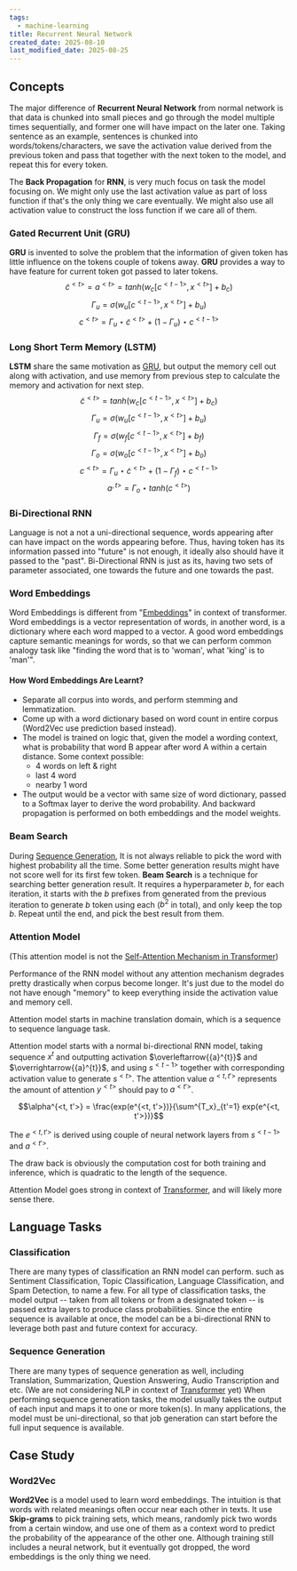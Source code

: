 ```yaml
---
tags:
  - machine-learning
title: Recurrent Neural Network
created_date: 2025-08-10
last_modified_date: 2025-08-25
---
```


## Concepts

The major difference of **Recurrent Neural Network** from normal network is that data is chunked into small pieces and go through the model multiple times sequentially, and former one will have impact on the later one. Taking sentence as an example, sentences is chunked into words/tokens/characters, we save the activation value derived from the previous token and pass that together with the next token to the model, and repeat this for every token.

The **Back Propagation** for **RNN**, is very much focus on task the model focusing on. We might only use the last activation value as part of loss function if that's the only thing we care eventually. We might also use all activation value to construct the loss function if we care all of them.

### Gated Recurrent Unit (GRU)

**GRU** is invented to solve the problem that the information of given token has little influence on the tokens couple of tokens away. **GRU** provides a way to have feature for current token got passed to later tokens.
$$\tilde{c}^{<t>} = a^{<t>} = tanh(w_c[c^{<t-1>}, x^{<t>}] + b_c)$$
$$\Gamma_u = \sigma(w_u[c^{<t-1>}, x^{<t>}] + b_u)$$
$$c^{<t>} = \Gamma_u \star \tilde{c}^{<t>} + (1 - \Gamma_u) \star {c}^{<t-1>}$$

### Long Short Term Memory (LSTM)

**LSTM** share the same motivation as [GRU](#Gated%20Recurrent%20Unit%20(GRU)), but output the memory cell out along with activation, and use memory from previous step to calculate the memory and activation for next step.
$$\tilde{c}^{<t>} = tanh(w_c[c^{<t-1>}, x^{<t>}] + b_c)$$
$$\Gamma_u = \sigma(w_u[c^{<t-1>}, x^{<t>}] + b_u)$$
$$\Gamma_f = \sigma(w_f[c^{<t-1>}, x^{<t>}] + b_f)$$
$$\Gamma_o = \sigma(w_o[c^{<t-1>}, x^{<t>}] + b_o)$$
$$c^{<t>} = \Gamma_u \star \tilde{c}^{<t>} + (1 - \Gamma_f) \star {c}^{<t-1>}$$
$$a^{,t>} = \Gamma_o \star tanh(c^{<t>})$$

### Bi-Directional RNN

Language is not a not a uni-directional sequence, words appearing after can have impact on the words appearing before. Thus, having token has its information passed into "future" is not enough, it ideally also should have it passed to the "past". Bi-Directional RNN is just as its, having two sets of parameter associated, one towards the future and one towards the past.

### Word Embeddings

Word Embeddings is different from "[Embeddings](as/developer/notes/transformer.md#Embeddings)" in context of transformer. Word embeddings is a vector representation of words, in another word, is a dictionary where each word mapped to a vector. A good word embeddings capture semantic meanings for words, so that we can perform common analogy task like "finding the word that is to 'woman', what 'king' is to 'man'".

#### How Word Embeddings Are Learnt?

- Separate all corpus into words, and perform stemming and lemmatization.
- Come up with a word dictionary based on word count in entire corpus (Word2Vec use prediction based instead).
- The model is trained on logic that, given the model a wording context, what is probability that word B appear after word A within a certain distance. Some context possible:
	- 4 words on left & right
	- last 4 word
	- nearby 1 word
- The output would be a vector with same size of word dictionary, passed to a Softmax layer to derive the word probability. And backward propagation is performed on both embeddings and the model weights.

### Beam Search

During [Sequence Generation](#Sequence%20Generation), It is not always reliable to pick the word with highest probability all the time. Some better generation results might have not score well for its first few token. **Beam Search** is a technique for searching better generation result. It requires a hyperparameter $b$, for each iteration, it starts with the $b$ prefixes from generated from the previous iteration to generate $b$ token using each ($b^2$ in total), and only keep the top $b$. Repeat until the end, and pick the best result from them.

### Attention Model

(This attention model is not the [Self-Attention Mechanism in Transformer](as/developer/notes/transformer.md#Self%20Attention%20Mechanism))

Performance of the RNN model without any attention mechanism degrades pretty drastically when corpus become longer. It's just due to the model do not have enough "memory" to keep everything inside the activation value and memory cell.

Attention model starts in machine translation domain, which is a sequence to sequence language task.

Attention model starts with a normal bi-directional RNN model, taking sequence $x^{t}$ and outputting activation $\overleftarrow{{a}^{t}}$ and $\overrightarrow{{a}^{t}}$, and using $s^{<t-1>}$ together with corresponding activation value to generate $s^{<t>}$. The attention value $\alpha^{<t, t'>}$ represents the amount of attention $y^{<t>}$ should pay to $a^{<t'>}$.

$$\alpha^{<t, t'>} = \frac{exp(e^{<t, t'>})}{\sum^{T_x}_{t'=1} exp(e^{<t, t'>})}$$

The $e^{<t, t'>}$ is derived using couple of neural network layers from $s^{<t-1>}$ and $a^{<t'>}$.

The draw back is obviously the computation cost for both training and inference, which is quadratic to the length of the sequence.

Attention Model goes strong in context of [Transformer](as/developer/notes/transformer.md), and will likely more sense there.

## Language Tasks

### Classification

There are many types of classification an RNN model can perform. such as Sentiment Classification, Topic Classification, Language Classification, and Spam Detection, to name a few. For all type of classification tasks, the model output -- taken from all tokens or from a designated token -- is passed extra layers to produce class probabilities. Since the entire sequence is available at once, the model can be a bi-directional RNN to leverage both past and future context for accuracy.

### Sequence Generation

There are many types of sequence generation as well, including Translation, Summarization, Question Answering, Audio Transcription and etc. (We are not considering NLP in context of [Transformer](as/developer/notes/transformer.md) yet) When performing sequence generation tasks, the model usually takes the output of each input and maps it to one or more token(s). In many applications, the model must be uni-directional, so that job generation can start before the full input sequence is available.

## Case Study

### Word2Vec

**Word2Vec** is a model used to learn word embeddings. The intuition is that words with related meanings often occur near each other in texts. It use **Skip-grams** to pick training sets, which means, randomly pick two words from a certain window, and use one of them as a context word to predict the probability of the appearance of the other one. Although training still includes a neural network, but it eventually got dropped, the word embeddings is the only thing we need.
